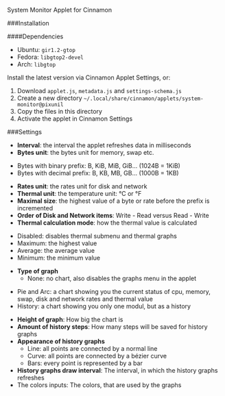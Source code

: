 System Monitor Applet for Cinnamon

###Installation

####Dependencies
- Ubuntu: `gir1.2-gtop`
- Fedora: `libgtop2-devel`
- Arch: `libgtop`

Install the latest version via Cinnamon Applet Settings, or:

1. Download `applet.js`, `metadata.js` and `settings-schema.js`
2. Create a new directory `~/.local/share/cinnamon/applets/system-monitor@pixunil`
3. Copy the files in this directory
4. Activate the applet in Cinnamon Settings


###Settings

- **Interval**: the interval the applet refreshes data in milliseconds
- **Bytes unit**: the bytes unit for memory, swap etc.
 * Bytes with binary prefix: B, KiB, MiB, GiB... (1024B = 1KiB)
 * Bytes with decimal prefix: B, KB, MB, GB... (1000B = 1KB)
- **Rates unit**: the rates unit for disk and network
- **Thermal unit**: the temperature unit: °C or °F
- **Maximal size**: the highest value of a byte or rate before the prefix is incremented
- **Order of Disk and Network items**: Write - Read versus Read - Write
- **Thermal calculation mode**: how the thermal value is calculated
 * Disabled: disables thermal submenu and thermal graphs
 * Maximum: the highest value
 * Average: the average value
 * Minimum: the minimum value
- **Type of graph**
	* None: no chart, also disables the graphs menu in the applet
 * Pie and Arc: a chart showing you the current status of cpu, memory, swap, disk and network rates and thermal value
 * History: a chart showing you only one modul, but as a history
- **Height of graph**: How big the chart is
- **Amount of history steps**: How many steps will be saved for history graphs
- **Appearance of history graphs**
	* Line: all points are connected by a normal line
	* Curve: all points are connected by a bézier curve
	* Bars: every point is represented by a bar
- **History graphs draw interval**: The interval, in which the history graphs refreshes
- The colors inputs: The colors, that are used by the graphs
